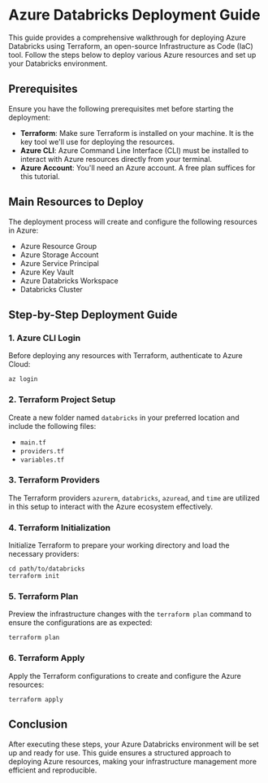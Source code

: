 
# Azure Databricks Deployment Guide

This guide provides a comprehensive walkthrough for deploying Azure Databricks using Terraform, an open-source Infrastructure as Code (IaC) tool. Follow the steps below to deploy various Azure resources and set up your Databricks environment.

## Prerequisites

Ensure you have the following prerequisites met before starting the deployment:

- **Terraform**: Make sure Terraform is installed on your machine. It is the key tool we'll use for deploying the resources.
- **Azure CLI**: Azure Command Line Interface (CLI) must be installed to interact with Azure resources directly from your terminal.
- **Azure Account**: You'll need an Azure account. A free plan suffices for this tutorial.

## Main Resources to Deploy

The deployment process will create and configure the following resources in Azure:

- Azure Resource Group
- Azure Storage Account
- Azure Service Principal
- Azure Key Vault
- Azure Databricks Workspace
- Databricks Cluster

## Step-by-Step Deployment Guide

### 1. Azure CLI Login

Before deploying any resources with Terraform, authenticate to Azure Cloud:

```shell
az login
```

### 2. Terraform Project Setup

Create a new folder named `databricks` in your preferred location and include the following files:

- `main.tf`
- `providers.tf`
- `variables.tf`

### 3. Terraform Providers

The Terraform providers `azurerm`, `databricks`, `azuread`, and `time` are utilized in this setup to interact with the Azure ecosystem effectively.

### 4. Terraform Initialization

Initialize Terraform to prepare your working directory and load the necessary providers:

```shell
cd path/to/databricks
terraform init
```

### 5. Terraform Plan

Preview the infrastructure changes with the `terraform plan` command to ensure the configurations are as expected:

```shell
terraform plan
```

### 6. Terraform Apply

Apply the Terraform configurations to create and configure the Azure resources:

```shell
terraform apply
```

## Conclusion

After executing these steps, your Azure Databricks environment will be set up and ready for use. This guide ensures a structured approach to deploying Azure resources, making your infrastructure management more efficient and reproducible.
